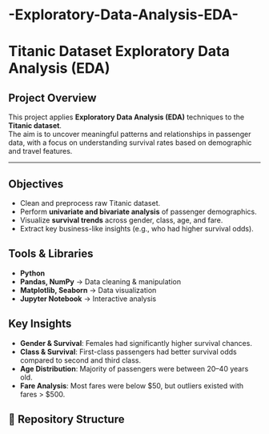# -Exploratory-Data-Analysis-EDA-
# Titanic Dataset Exploratory Data Analysis (EDA)

##  Project Overview
This project applies **Exploratory Data Analysis (EDA)** techniques to the **Titanic dataset**.  
The aim is to uncover meaningful patterns and relationships in passenger data, with a focus on understanding survival rates based on demographic and travel features.  

---

## Objectives
- Clean and preprocess raw Titanic dataset.  
- Perform **univariate and bivariate analysis** of passenger demographics.  
- Visualize **survival trends** across gender, class, age, and fare.  
- Extract key business-like insights (e.g., who had higher survival odds).  

## Tools & Libraries
- **Python**
- **Pandas, NumPy** → Data cleaning & manipulation  
- **Matplotlib, Seaborn** → Data visualization  
- **Jupyter Notebook** → Interactive analysis  

##  Key Insights
- **Gender & Survival**: Females had significantly higher survival chances.  
- **Class & Survival**: First-class passengers had better survival odds compared to second and third class.  
- **Age Distribution**: Majority of passengers were between 20–40 years old.  
- **Fare Analysis**: Most fares were below $50, but outliers existed with fares > $500.  

## 📂 Repository Structure

